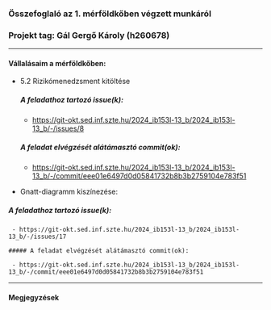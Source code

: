 ### Összefoglaló az 1. mérföldkőben végzett munkáról

### Projekt tag: Gál Gergő Károly (h260678)

___

#### Vállalásaim a mérföldkőben: 

 - 5.2 Rizikómenedzsment kitöltése

    ##### A feladathoz tartozó issue(k):

     - https://git-okt.sed.inf.szte.hu/2024_ib153l-13_b/2024_ib153l-13_b/-/issues/8

    ##### A feladat elvégzését alátámasztó commit(ok):

     - https://git-okt.sed.inf.szte.hu/2024_ib153l-13_b/2024_ib153l-13_b/-/commit/eee01e6497d0d05841732b8b3b2759104e783f51

 - Gnatt-diagramm kiszínezése:


 ##### A feladathoz tartozó issue(k):

     - https://git-okt.sed.inf.szte.hu/2024_ib153l-13_b/2024_ib153l-13_b/-/issues/17

    ##### A feladat elvégzését alátámasztó commit(ok):

     - https://git-okt.sed.inf.szte.hu/2024_ib153l-13_b/2024_ib153l-13_b/-/commit/eee01e6497d0d05841732b8b3b2759104e783f51

___

#### Megjegyzések
